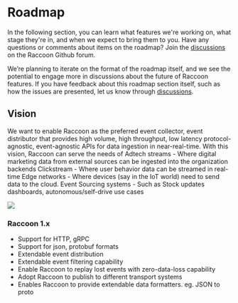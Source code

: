 # Roadmap

In the following section, you can learn what features we're working on, what stage they're in, and when we expect to bring them to you. Have any questions or comments about items on the roadmap? Join the [discussions](https://github.com/odpf/raccoon/discussions) on the Raccoon Github forum.

We’re planning to iterate on the format of the roadmap itself, and we see the potential to engage more in discussions about the future of Raccoon features. If you have feedback about this roadmap section itself, such as how the issues are presented, let us know through [discussions](https://github.com/odpf/raccoon/discussions).

## Vision

We want to enable Raccoon as the preferred event collector, event distributor that provides high volume, high throughput, low latency protocol-agnostic, event-agnostic APIs for data ingestion in near-real-time. With this vision, Raccoon can serve the needs of Adtech streams - Where digital marketing data from external sources can be ingested into the organization backends Clickstream - Where user behavior data can be streamed in real-time Edge networks - Where devices \(say in the IoT world\) need to send data to the cloud. Event Sourcing systems - Such as Stock updates dashboards, autonomous/self-drive use cases

![](/assets/raccoon_vision.png)

### Raccoon 1.x

- Support for HTTP, gRPC
- Support for json, protobuf formats
- Extendable event distribution
- Extendable event filtering capability
- Enable Raccoon to replay lost events with zero-data-loss capability
- Adopt Raccoon to publish to different transport systems
- Enables Raccoon to provide extendable data formatters. eg. JSON to proto
